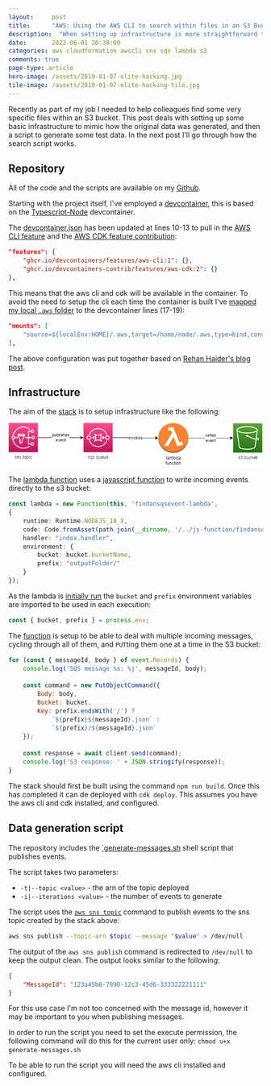 ```yaml
---
layout: 	post
title:  	"AWS: Using the AWS CLI to search within files in an S3 Bucket - Part 1 - Cloudformation"
description:  "When setting up infrastructure is more straightforward than the 'simple' task you need to perform"
date:   	2023-06-01 20:30:00
categories: aws cloudformation awscli sns sqs lambda s3
comments: true
page-type: article
hero-image: /assets/2019-01-07-elite-hacking.jpg
tile-image: /assets/2019-01-07-elite-hacking-tile.jpg
---
```


Recently as part of my job I needed to help colleagues find some very specific files within an S3 bucket. This post deals with setting up some basic infrastructure to mimic how the original data was generated, and then a script to generate some test data. In the next post I'll go through how the search script works.

## Repository

All of the code and the scripts are available on my [Github](https://github.com/steve-codemunkies/find-an-sqs-event).

Starting with the project itself, I've employed a [devcontainer](https://github.com/steve-codemunkies/find-an-sqs-event/blob/main/.devcontainer/devcontainer.json), this is based on the [Typescript-Node](https://github.com/dev-container/ts) devcontainer.

The [devcontainer.json](https://github.com/steve-codemunkies/find-an-sqs-event/blob/db38a8a6d0dc3192577b4d0b402b054accf2cfcc/.devcontainer/devcontainer.json#L10-L13) has been updated at lines 10-13 to pull in the [AWS CLI feature](https://github.com/devcontainers/features/tree/main/src/aws-cli) and the [AWS CDK feature contribution](https://github.com/devcontainers-contrib/features/tree/main/src/aws-cdk):

```json
"features": {
    "ghcr.io/devcontainers/features/aws-cli:1": {},
    "ghcr.io/devcontainers-contrib/features/aws-cdk:2": {}
},
```

This means that the aws cli and cdk will be available in the container. To avoid the need to setup the cli each time the container is built I've [mapped my local `.aws` folder](https://github.com/steve-codemunkies/find-an-sqs-event/blob/db38a8a6d0dc3192577b4d0b402b054accf2cfcc/.devcontainer/devcontainer.json#L17-L19) to the devcontainer lines (17-19):

```json
"mounts": [
    "source=${localEnv:HOME}/.aws,target=/home/node/.aws,type=bind,consistency=cached"
],
```

The above configuration was put together based on [Rehan Haider's blog post](https://cloudbytes.dev/snippets/mount-aws-credentials-on-vscode-devcontainers).

## Infrastructure

The aim of the [stack](https://github.com/steve-codemunkies/find-an-sqs-event/blob/main/lib/find-an-sqs-event-stack.ts) is to setup infrastructure like the following:

![Container diagram showing an SNS Topic publishing to an SQS Queue, which invokes a Lambda, which then writes to an S3 Bucket](/assets/2023-06-01-find-an-sqs-event.png)

The [lambda function](https://github.com/steve-codemunkies/find-an-sqs-event/blob/db38a8a6d0dc3192577b4d0b402b054accf2cfcc/lib/find-an-sqs-event-stack.ts#L22-L31) uses a [javascript function](https://github.com/steve-codemunkies/find-an-sqs-event/blob/main/js-function/findansqsevent/index.js) to write incoming events directly to the s3 bucket:

```typescript
const lambda = new Function(this, 'findansqsevent-lambda',
{
    runtime: Runtime.NODEJS_18_X,
    code: Code.fromAsset(path.join(__dirname, '/../js-function/findansqsevent')),
    handler: "index.handler",
    environment: {
        bucket: bucket.bucketName,
        prefix: "outputFolder/"
    }
});
```

As the lambda is [initially run](https://github.com/steve-codemunkies/find-an-sqs-event/blob/db38a8a6d0dc3192577b4d0b402b054accf2cfcc/js-function/findansqsevent/index.js#L6) the `bucket` and `prefix` environment variables are imported to be used in each execution:

```javascript
const { bucket, prefix } = process.env;
```

The [function](https://github.com/steve-codemunkies/find-an-sqs-event/blob/db38a8a6d0dc3192577b4d0b402b054accf2cfcc/js-function/findansqsevent/index.js#L14-L27) is setup to be able to deal with multiple incoming messages, cycling through all of them, and `PUT`ting them one at a time in the S3 bucket:

```javascript
for (const { messageId, body } of event.Records) {
    console.log('SQS message %s: %j', messageId, body);
    
    const command = new PutObjectCommand({
        Body: body,
        Bucket: bucket,
        Key: prefix.endsWith('/') ?
            `${prefix}${messageId}.json` : 
            `${prefix}/${messageId}.json`
    });
    
    const response = await client.send(command);
    console.log('S3 response: ' + JSON.stringify(response));
}
```

The stack should first be built using the command `npm run build`. Once this has completed it can de deployed with `cdk deploy`. This assumes you have the aws cli and cdk installed, and configured.

## Data generation script

The repository includes the [`generate-messages.sh](https://github.com/steve-codemunkies/find-an-sqs-event/blob/main/scripts/generate-messages.sh) shell script that publishes events.

The script takes two parameters:

* `-t|--topic <value>` - the arn of the topic deployed
* `-i|--iterations <value>` - the number of events to generate

The script uses the [`aws sns topic`](https://awscli.amazonaws.com/v2/documentation/api/latest/reference/sns/publish.html) command to publish events to the sns topic created by the stack above:

```sh
aws sns publish --topic-arn $topic --message "$value" > /dev/null
```

The output of the `aws sns publish` command is redirected to `/dev/null` to keep the output clean. The output looks similar to the following:

```json
{
    "MessageId": "123a45b6-7890-12c3-45d6-333322221111"
}
```

For this use case I'm not too concerned with the message id, however it may be important to you when publishing messages.

In order to run the script you need to set the execute permission, the following command will do this for the current user only: `chmod u+x generate-messages.sh`

To be able to run the script you will need the aws cli installed and configured.
